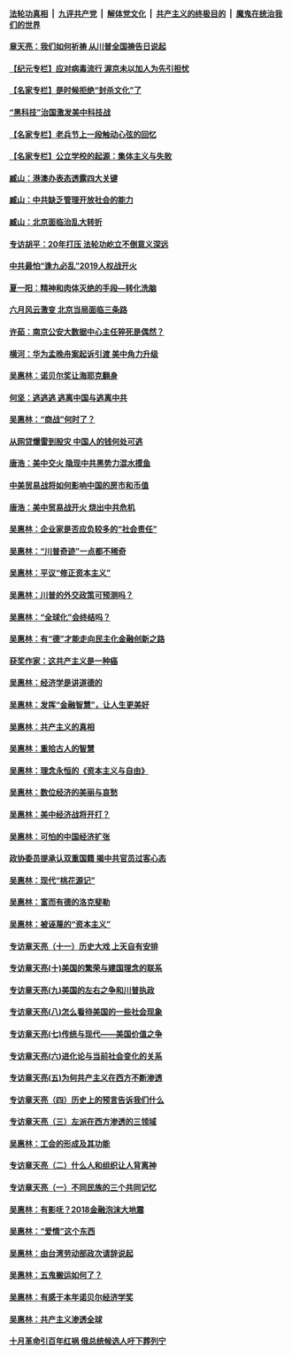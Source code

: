####  [法轮功真相](../../../../basic/blob/master/README.md?t=06050631) &nbsp;|&nbsp; [九评共产党](../../../../9ping.md/blob/master/README.md?t=06050631) &nbsp;|&nbsp; [解体党文化](../../../../jtdwh.md/blob/master/README.md?t=06050631)  &nbsp;|&nbsp; [共产主义的终极目的](../../../../gczydzjmd.md/blob/master/README.md?t=06050631) &nbsp;|&nbsp; [魔鬼在统治我们的世界](../../../../mgztzwmdsj.md/blob/master/README.md?t=06050631) 

#### [章天亮：我们如何祈祷 从川普全国祷告日说起](../pages/nsc423/n11944627.md?t=06050631) 

#### [【纪元专栏】应对病毒流行 渥京未以加人为先引担忧](../pages/nsc423/n11875714.md?t=06050631) 

#### [【名家专栏】是时候拒绝“封杀文化”了](../pages/nsc423/n11814093.md?t=06050631) 

#### [“黑科技”治国激发美中科技战](../pages/nsc423/n11638056.md?t=06050631) 

#### [【名家专栏】老兵节上一段触动心弦的回忆](../pages/nsc423/n11646016.md?t=06050631) 

#### [【名家专栏】公立学校的起源：集体主义与失败](../pages/nsc423/n11601833.md?t=06050631) 

#### [臧山：港澳办表态透露四大关键](../pages/nsc423/n11421628.md?t=06050631) 

#### [臧山：中共缺乏管理开放社会的能力](../pages/nsc423/n11407457.md?t=06050631) 

#### [臧山：北京面临治乱大转折](../pages/nsc423/n11406895.md?t=06050631) 

#### [专访胡平：20年打压 法轮功屹立不倒意义深远](../pages/nsc423/n11398800.md?t=06050631) 

#### [中共最怕“逢九必乱”2019人权战开火](../pages/nsc423/n11385248.md?t=06050631) 

#### [夏一阳：精神和肉体灭绝的手段—转化洗脑](../pages/nsc423/n11368250.md?t=06050631) 

#### [六月风云激变 北京当局面临三条路](../pages/nsc423/n11313668.md?t=06050631) 

#### [许茹：南京公安大数据中心主任猝死是偶然？](../pages/nsc423/n11064744.md?t=06050631) 

#### [横河：华为孟晚舟案起诉引渡 美中角力升级](../pages/nsc423/n11027230.md?t=06050631) 

#### [吴惠林：诺贝尔奖让海耶克翻身](../pages/nsc423/n10890049.md?t=06050631) 

#### [何坚：逃逃逃 逃离中国与逃离中共](../pages/nsc423/n10592891.md?t=06050631) 

#### [吴惠林：“商战”何时了？](../pages/nsc423/n10573558.md?t=06050631) 

#### [从网贷爆雷到股灾 中国人的钱何处可逃](../pages/nsc423/n10572800.md?t=06050631) 

#### [唐浩：美中交火 隐现中共黑势力混水摸鱼](../pages/nsc423/n10544040.md?t=06050631) 

#### [中美贸易战将如何影响中国的房市和币值](../pages/nsc423/n10543697.md?t=06050631) 

#### [唐浩：美中贸易战开火 烧出中共危机](../pages/nsc423/n10540126.md?t=06050631) 

#### [吴惠林：企业家是否应负较多的“社会责任”](../pages/nsc423/n10535022.md?t=06050631) 

#### [吴惠林：“川普奇迹”一点都不稀奇](../pages/nsc423/n10512808.md?t=06050631) 

#### [吴惠林：平议“修正资本主义”](../pages/nsc423/n10495724.md?t=06050631) 

#### [吴惠林：川普的外交政策可预测吗？](../pages/nsc423/n10462387.md?t=06050631) 

#### [吴惠林：“全球化”会终结吗？](../pages/nsc423/n10452838.md?t=06050631) 

#### [吴惠林：有“德”才能走向民主化金融创新之路](../pages/nsc423/n10432292.md?t=06050631) 

#### [获奖作家：这共产主义是一种癌](../pages/nsc423/n10431541.md?t=06050631) 

#### [吴惠林：经济学是讲道德的](../pages/nsc423/n10398014.md?t=06050631) 

#### [吴惠林：发挥“金融智慧”，让人生更美好](../pages/nsc423/n10375019.md?t=06050631) 

#### [吴惠林：共产主义的真相](../pages/nsc423/n10351394.md?t=06050631) 

#### [吴惠林：重拾古人的智慧](../pages/nsc423/n10337691.md?t=06050631) 

#### [吴惠林：理念永恒的《资本主义与自由》](../pages/nsc423/n10316274.md?t=06050631) 

#### [吴惠林：数位经济的美丽与哀愁](../pages/nsc423/n10292946.md?t=06050631) 

#### [吴惠林：美中经济战将开打？](../pages/nsc423/n10258825.md?t=06050631) 

#### [吴惠林：可怕的中国经济扩张](../pages/nsc423/n10219147.md?t=06050631) 

#### [政协委员提承认双重国籍 揭中共官员过客心态](../pages/nsc423/n10208809.md?t=06050631) 

#### [吴惠林：现代“桃花源记”](../pages/nsc423/n10185234.md?t=06050631) 

#### [吴惠林：富而有德的洛克斐勒](../pages/nsc423/n10142264.md?t=06050631) 

#### [吴惠林：被诬蔑的“资本主义”](../pages/nsc423/n10124816.md?t=06050631) 

#### [专访章天亮（十一）历史大戏 上天自有安排](../pages/nsc423/n10094905.md?t=06050631) 

#### [专访章天亮(十)美国的繁荣与建国理念的联系](../pages/nsc423/n10094899.md?t=06050631) 

#### [专访章天亮(九)美国的左右之争和川普执政](../pages/nsc423/n10094889.md?t=06050631) 

#### [专访章天亮(八)怎么看待美国的一些社会现象](../pages/nsc423/n10094857.md?t=06050631) 

#### [专访章天亮(七)传统与现代——美国价值之争](../pages/nsc423/n10093140.md?t=06050631) 

#### [专访章天亮(六)进化论与当前社会变化的关系](../pages/nsc423/n10092036.md?t=06050631) 

#### [专访章天亮(五)为何共产主义在西方不断渗透](../pages/nsc423/n10083620.md?t=06050631) 

#### [专访章天亮（四）历史上的预言告诉我们什么](../pages/nsc423/n10083606.md?t=06050631) 

#### [专访章天亮（三）左派在西方渗透的三领域](../pages/nsc423/n10081115.md?t=06050631) 

#### [吴惠林：工会的形成及其功能](../pages/nsc423/n10080633.md?t=06050631) 

#### [专访章天亮（二）什么人和组织让人背离神](../pages/nsc423/n10076637.md?t=06050631) 

#### [专访章天亮（一）不同民族的三个共同记忆](../pages/nsc423/n10074188.md?t=06050631) 

#### [吴惠林：有影呒？2018金融泡沫大地震](../pages/nsc423/n10040534.md?t=06050631) 

#### [吴惠林：“爱情”这个东西](../pages/nsc423/n10019423.md?t=06050631) 

#### [吴惠林：由台湾劳动部政次请辞说起](../pages/nsc423/n9979679.md?t=06050631) 

#### [吴惠林：五鬼搬运如何了？](../pages/nsc423/n9925338.md?t=06050631) 

#### [吴惠林：有感于本年诺贝尔经济学奖](../pages/nsc423/n9871883.md?t=06050631) 

#### [吴惠林：共产主义渗透全球](../pages/nsc423/n9812748.md?t=06050631) 

#### [十月革命引百年红祸 俄总统候选人吁下葬列宁](../pages/nsc423/n9810182.md?t=06050631) 

